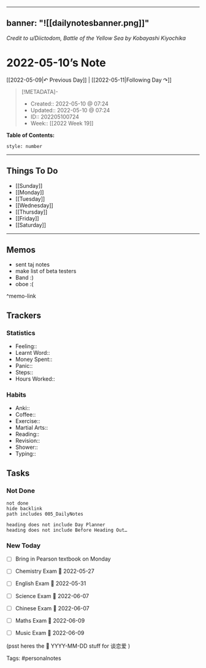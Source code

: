 
---
banner: "![[dailynotesbanner.png]]"
---
*Credit to u/Diictodom, Battle of the Yellow Sea by Kobayashi Kiyochika*

# 2022-05-10’s Note

[[2022-05-09|↶ Previous Day]] | [[2022-05-11|Following Day ↷]]

> [!METADATA]-
> - Created:: 2022-05-10 @ 07:24
> - Updated:: 2022-05-10 @ 07:24
> - ID:: 202205100724
> - Week:: [[2022 Week 19]]

**Table of Contents:**
```toc
style: number
```

___
## Things To Do

- [[Sunday]]
- [[Monday]]
- [[Tuesday]]
- [[Wednesday]]
- [[Thursday]]
- [[Friday]]
- [[Saturday]]

---
## Memos
- sent taj notes
- make list of beta testers
- Band :)
- oboe :(

^memo-link

## Trackers
### Statistics
- Feeling:: 
- Learnt Word:: 
- Money Spent:: 
- Panic:: 
- Steps:: 
- Hours Worked:: 

### Habits
- Anki:: 
- Coffee:: 
- Exercise:: 
- Martial Arts:: 
- Reading:: 
- Revision:: 
- Shower::
- Typing:: 

## Tasks
### Not Done
```tasks
not done
hide backlink
path includes 005_DailyNotes

heading does not include Day Planner
heading does not include Before Heading Out…
```

### New Today
- [ ] Bring in Pearson textbook on Monday
- [ ] Chemistry Exam 📅 2022-05-27
- [ ] English Exam 📅 2022-05-31
- [ ] Science Exam 📅 2022-06-07
- [ ] Chinese Exam 📅 2022-06-07
- [ ] Maths Exam 📅 2022-06-09
- [ ] Music Exam 📅 2022-06-09


(psst heres the 📅 YYYY-MM-DD stuff for 谈恋爱 )

Tags: #personalnotes 
